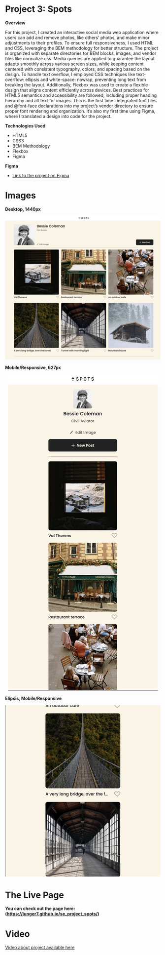 # Project 3: Spots
  
**Overview**
  
For this project, I created an interactive social media web application where users can add and remove photos, like others' photos, and make minor adjustments to their profiles. To ensure full responsiveness, I used HTML and CSS, leveraging the BEM methodology for better structure. The project is organized with separate directories for BEM blocks, images, and vendor files like normalize.css. Media queries are applied to guarantee the layout adapts smoothly across various screen sizes, while keeping content centered with consistent typography, colors, and spacing based on the design. To handle text overflow, I employed CSS techniques like text-overflow: ellipsis and white-space: nowrap, preventing long text from breaking the layout. Additionally, Flexbox was used to create a flexible design that aligns content efficiently across devices. Best practices for HTML5 semantics and accessibility are followed, including proper heading hierarchy and alt text for images. This is the first time I integrated font files and @font-face declarations into my project’s vendor directory to ensure proper font rendering and organization. It’s also my first time using Figma, where I translated a design into code for the project.

**Technologies Used**
* HTML5
* CSS3
* BEM Methodology
* Flexbox
* Figma

  
**Figma**  
  
* [Link to the project on Figma](https://www.figma.com/file/BBNm2bC3lj8QQMHlnqRsga/Sprint-3-Project-%E2%80%94-Spots?type=design&node-id=2%3A60&mode=design&t=afgNFybdorZO6cQo-1)
  
# Images

**Desktop, 1440px**

<p align="center">
  <img src="images/1440px.jpeg" alt="Project Screenshot, Desktop View">
</p>
 
**Mobile/Responsive, 627px**

<p align="center">
  <img src="images/627px.jpeg" alt="Project Screenshot, Mobile-Responsive">
</p>

**Elipsis, Mobile/Responsive**

<p align="center">
  <img src="images/elipsis.jpeg" alt="Project Screenshot, Elipsis, Mobile-Responsive">
</p>
  
# The Live Page
**You can check out the page here:(https://junger7.github.io/se_project_spots/)**

# Video 
[Video about project available here](https://drive.google.com/file/d/1POX8wdYk52OjKxMRgvzF7_d7CCU1IF9L/view?usp=sharing)
